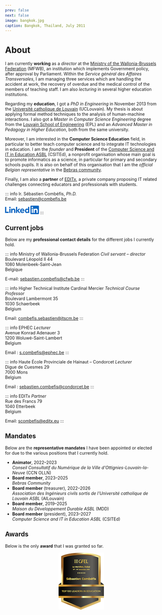```yaml
---
prev: false
next: false
image: bangkok.jpg
caption: Bangkok, Thailand, July 2011
---
```


# About

I am currently **working** as a _director_ at the [Ministry of the Wallonia-Brussels Federation](https://www.federation-wallonie-bruxelles.be/a-propos-de-la-federation/le-ministere) (MFWB), an institution which implements Government policy, after approval by Parliament. Within the _Service général des Affaires Transversales_, I am managing three services which are handling the accident at work, the recovery of overdue and the medical control of the members of teaching staff. I am also _lecturing_ in several higher education institutions.

Regarding my **education**, I got a _PhD in Engineering_ in November 2013 from the [Université catholique de Louvain](https://uclouvain.be/en) (UCLouvain). My thesis is about applying formal method techniques to the analysis of human-machine interactions. I also got a _Master in Computer Science Engineering_ degree from the [Louvain School of Engineering](https://uclouvain.be/en/faculties/epl) (EPL) and an _Advanced Master in Pedagogy in Higher Education_, both from the same university.

Moreover, I am interested in the **Computer Science Education** field, in particular to better teach computer science and to integrate IT technologies in education. I am the _founder_ and **President** of the [Computer Science and IT in Education ASBL](https://www.csited.be/home) (CSITEd), a nonprofit organisation whose main goal is to promote informatics as a science, in particular for primary and secondary schools pupils. It is also on behalf of this organisation that I am the _official Belgian representative_ in the [Bebras community](https://www.bebras.org).

Finally, I am also a **partner** of [EDITx](https://www.editx.eu/en), a private company proposing IT related challenges connecting educators and professionals with students.

::: info Ir. Sébastien Combéfis, _Ph.D._  
Email: [sebastien@combefis.be](mailto:sebastien@combefis.be)

[![LinkedIn logo](/images/LinkedIn-Blue-14@2x.png)](https://www.linkedin.com/in/scombefis)
:::

## Current jobs

Below are my **professional contact details** for the different jobs I currently hold.

::: info Ministry of Wallonia-Brussels Federation
_Civil servant – director_  
Boulevard Léopold II 44  
1080 Molenbeek-Saint-Jean  
Belgique

E-mail: [sebastien.combefis@cfwb.be](mailto:sebastien.combefis@cfwb.be)
:::

::: info Higher Technical Institute Cardinal Mercier
_Technical Course Professor_  
Boulevard Lambermont 35  
1030 Schaerbeek  
Belgium

Email: [combefis.sebastien@itscm.be](mailto:combefis.sebastien@itscm.be)
:::

::: info EPHEC
_Lecturer_  
Avenue Konrad Adenauer 3  
1200 Woluwé-Saint-Lambert  
Belgium

Email : [s.combefis@ephec.be](mailto:s.combefis@ephec.be)
:::

::: info Haute École Provinciale de Hainaut – Condorcet
_Lecturer_  
Digue de Cuesmes 29  
7000 Mons  
Belgium

Email : [sebastien.combefis@condorcet.be](mailto:sebastien.combefis@condorcet.be)
:::

::: info EDITx
_Partner_  
Rue des Francs 79  
1040 Etterbeek  
Belgium

Email: [scombefis@editx.eu](mailto:scombefis@editx.eu)
:::

## Mandates

Below are the **representative mandates** I have been appointed or elected for due to the various positions that I currently hold.

- **Animator**, 2022–2023  
  _Conseil Consultatif du Numérique de la Ville d'Ottignies-Louvain-la-Neuve_ (CCN OLLN)
- **Board member**, 2023–2025  
  _Bebras Community_
- **Board member** (treasurer), 2022–2026  
  _Association des Ingénieurs civils sortis de l'Université catholique de Louvain ASBL_ (AILouvain)
- **Board member**, 2019–2025  
  _Maison du Développement Durable ASBL_ (MDD)
- **Board member** (president), 2023–2027  
   _Computer Science and IT in Education ASBL_ (CSITEd)

## Awards

Below is the only **award** that I was granted so far.

<div style="text-align: center">
  <img src="/images/top100-leaders-education-gfel2019.png" alt="GFEL 2019" />
</div>
